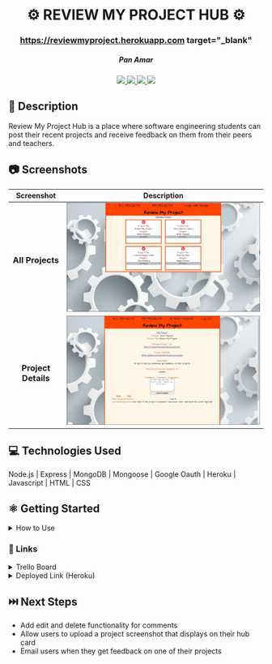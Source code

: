 # <h1 align="center">:gear: REVIEW MY PROJECT HUB :gear: </h1>
 #### <h3 align="center"><a href="https://reviewmyproject.herokuapp.com">https://reviewmyproject.herokuapp.com target="_blank"</a></h3>
 <h5 align="center">Pan Amar</h5>

 <div align="center">
 <a href="https://panamruth.github.io/portfolio" target="_blank">
    <img src="https://img.shields.io/badge/-panamruth.github.io/portfolio-darkgreen?style=flat&logo=medium">
 </a>
    
 <a href="https://www.linkedin.com/in/panamruth/" target="_blank">
      <img src="https://img.shields.io/badge/-linkedin.com/in/panamruth-blue?style=flat&logo=Linkedin&logoColor=white">
 </a> 
    
 <a href="mailto:pan.amruth@gmail.com" target="_blank">
    <img src="https://img.shields.io/badge/-pan.amruth@gmail.com-c14438?style=flat&logo=Gmail&logoColor=white">
 </a>
    
 <a href="https://medium.com/@panamruth">
    <img src="https://img.shields.io/badge/-medium.com/@panamruth-black?style=flat&logo=medium">
 </a>
 </div>

## 📝 Description

Review My Project Hub is a place where software engineering students can post their recent projects and receive feedback on them from their peers and teachers.

## :camera: Screenshots
| Screenshot | Description |
|------------ | ------------|
| <h3 align="center">All Projects</h3> | <img src="/public/images/RMPIndex.jpg" width="800">  
| <h3 align="center">Project Details</h3> | <img src="/public/images/RMPShow.jpg" width="800"> 

## 💻 Technologies Used
Node.js | Express | MongoDB | Mongoose | Google Oauth | Heroku | Javascript | HTML | CSS

## ⚛️ Getting Started
<details>
  <summary>How to Use</summary>
  
  1. Click "Add New Project"
  
  2. Fill the form with information about your project, what kind of feedback you are seeking, and links to your deployed app and README
  
  3. Hit Submit, and provide feedback on others' projects while you wait to get some on yours!
  
</details>

### 🔗 Links
<details>
  <summary>Trello Board</summary>
  <a href="https://trello.com/b/BzSJZUKx/review-my-project">https://trello.com/b/BzSJZUKx/review-my-project</a>
</details>

<details>
  <summary>Deployed Link (Heroku)</summary>
  <a href="https://reviewmyproject.herokuapp.com">ttps://reviewmyproject.herokuapp.com</a>
</details>

## ⏭️ Next Steps
+ Add edit and delete functionality for comments
+ Allow users to upload a project screenshot that displays on their hub card
+ Email users when they get feedback on one of their projects

